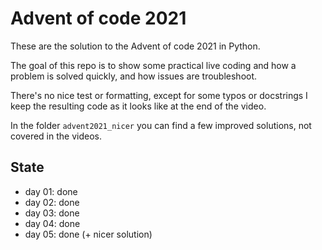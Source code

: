 # Advent of code 2021

These are the solution to the Advent of code 2021 in Python.

The goal of this repo is to show some practical live coding and how a problem is solved quickly, and how issues are troubleshoot.

There's no nice test or formatting, except for some typos or docstrings I keep the resulting code as it looks like at the end of the video.

In the folder `advent2021_nicer` you can find a few improved solutions, not covered in the videos.
## State

* day 01: done
* day 02: done
* day 03: done
* day 04: done
* day 05: done (+ nicer solution)

